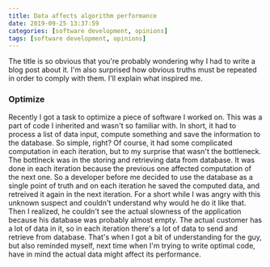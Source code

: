 ```yaml
---
title: Data affects algorithm performance
date: 2019-09-25 13:37:59
categories: [software development, opinions]
tags: [software development, opinions]
---
```

The title is so obvious that you're probably wondering why I had to write a blog post about it. I'm also surprised how obvious truths must be repeated in order to comply with them. I'll explain what inspired me.
<!--more-->

### Optimize

Recently I got a task to optimize a piece of software I worked on. This was a part of code I inherited and wasn't so familiar with. In short, it had to process a list of data input, compute something and save the information to the database. So simple, right? Of course, it had some complicated computation in each iteration, but to my surprise that wasn't the bottleneck. The bottlneck was in the storing and retrieving data from database. It was done in each iteration because the previous one affected computation of the next one. So a developer before me decided to use the database as a single point of truth and on each iteration he saved the computed data, and retreived it again in the next iteration. For a short while I was angry with this unknown suspect and couldn't understand why would he do it like that. Then I realized, he couldn't see the actual slowness of the application because his database was probably almost empty. The actual customer has a lot of data in it, so in each iteration there's a lot of data to send and retrieve from database. That's when I got a bit of understanding for the guy, but also reminded myself, next time when I'm trying to write optimal code, have in mind the actual data might affect its performance.
